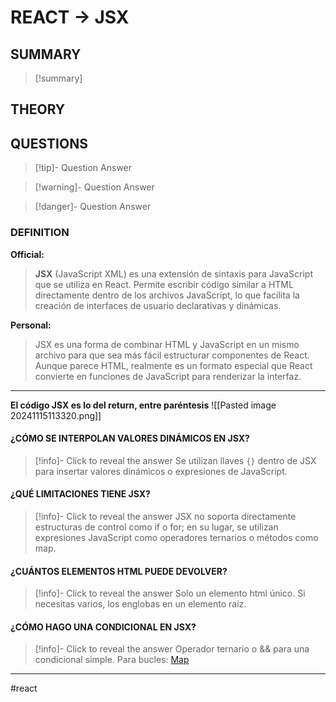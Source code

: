 # REACT -> JSX
## SUMMARY
> [!summary]

## THEORY

## QUESTIONS
> [!tip]- Question
> Answer

> [!warning]- Question
> Answer

> [!danger]- Question
> Answer
### DEFINITION
**Official:**
> **JSX** (JavaScript XML) es una extensión de sintaxis para JavaScript que se utiliza en React. Permite escribir código similar a HTML directamente dentro de los archivos JavaScript, lo que facilita la creación de interfaces de usuario declarativas y dinámicas.

**Personal:**
>JSX es una forma de combinar HTML y JavaScript en un mismo archivo para que sea más fácil estructurar componentes de React. Aunque parece HTML, realmente es un formato especial que React convierte en funciones de JavaScript para renderizar la interfaz.
- - - 

**El código JSX es lo del return, entre paréntesis** 
![[Pasted image 20241115113320.png]]

#### ¿CÓMO SE INTERPOLAN VALORES DINÁMICOS EN JSX?
> [!info]- Click to reveal the answer
Se utilizan llaves `{}` dentro de JSX para insertar valores dinámicos o expresiones de JavaScript.

#### **¿QUÉ LIMITACIONES TIENE JSX?**
> [!info]- Click to reveal the answer
JSX no soporta directamente estructuras de control como if o for; en su lugar, se utilizan expresiones JavaScript como operadores ternarios o métodos como map. 

#### ¿CUÁNTOS ELEMENTOS HTML PUEDE DEVOLVER?
> [!info]- Click to reveal the answer
Solo un elemento html único. Si necesitas varios, los englobas en un elemento raiz.

#### ¿CÓMO HAGO UNA CONDICIONAL EN JSX?
> [!info]- Click to reveal the answer
Operador ternario o && para una condicional simple. Para bucles: [Map](javascript_map.md)

- - - 
#react 